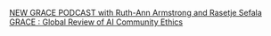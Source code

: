 [NEW GRACE PODCAST with Ruth-Ann Armstrong and Rasetje Sefala   GRACE : Global Review of AI Community Ethics](https://qi.tc/qi/116212)